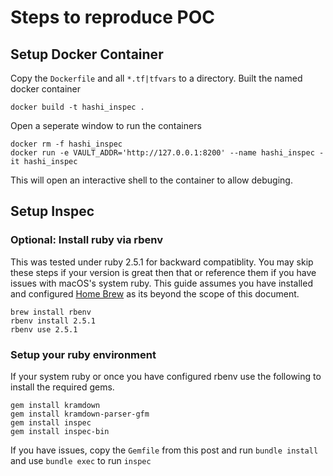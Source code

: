 # Steps to reproduce POC

## Setup Docker Container
Copy the `Dockerfile` and all `*.tf|tfvars` to a directory. Built the named docker container

```shell
docker build -t hashi_inspec .
```

Open a seperate window to run the containers

```shell
docker rm -f hashi_inspec
docker run -e VAULT_ADDR='http://127.0.0.1:8200' --name hashi_inspec -it hashi_inspec
```
This will open an interactive shell to the container to allow debuging. 

## Setup Inspec

### Optional: Install ruby via rbenv
This was tested under ruby 2.5.1 for backward compatiblity. You may skip these steps if your version is great then that or reference them if you have issues with macOS's system ruby. This guide assumes you have installed and configured [Home Brew](https://brew.sh/) as its beyond the scope of this document. 

```shell
brew install rbenv
rbenv install 2.5.1
rbenv use 2.5.1
```

### Setup your ruby environment

If your system ruby or once you have configured rbenv use the following to install the required gems. 

```shell
gem install kramdown
gem install kramdown-parser-gfm
gem install inspec
gem install inspec-bin
```

If you have issues, copy the `Gemfile` from this post and run `bundle install` and use `bundle exec` to run `inspec`
